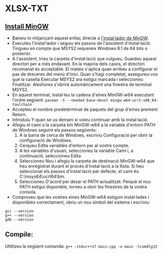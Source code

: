 # XLSX-TXT

## [Install MinGW](https://code.visualstudio.com/docs/languages/cpp#_example-install-mingwx64-on-windows)
-  Baixeu-lo mitjançant aquest enllaç directe a [l'instal·lador de MinGW](https://github.com/msys2/msys2-installer/releases/download/2023-05-26/msys2-x86_64-20230526.exe).
-  Executeu l'instal·lador i seguiu els passos de l'assistent d'instal·lació. Tingueu en compte que MSYS2 requereix Windows 8.1 de 64 bits o posterior.
-  A l'assistent, trieu la carpeta d'instal·lació que vulgueu. Guardeu aquest directori per a més endavant. En la majoria dels casos, el directori recomanat és acceptable. El mateix s'aplica quan arribeu a configurar el pas de dreceres del menú d'inici. Quan s'hagi completat, assegureu-vos que la casella Executar MSYS2 ara estigui marcada i seleccioneu Finalitzar. Aleshores s'obrirà automàticament una finestra de terminal MSYS2.
-  En aquest terminal, instal·leu la cadena d'eines MinGW-w64 executant l'ordre següent:
```pacman -S --needed base-devel mingw-w64-ucrt-x86_64-toolchain```
-  Accepteu el nombre predeterminat de paquets del grup d'eines prement Retorn.
-  Introduïu Y quan se us demani si voleu continuar amb la instal·lació.
-  Afegiu el camí a la carpeta bin MinGW-w64 a la variable d'entorn PATH de Windows seguint els passos següents:
   1. A la barra de cerca de Windows, escriviu Configuració per obrir la configuració de Windows.  
   2. Cerqueu Edita variables d'entorn per al vostre compte.  
   3. A les variables d'usuari, seleccioneu la variable Camí i, a continuació, seleccioneu Edita.  
   4. Seleccioneu Nou i afegiu la carpeta de destinació MinGW-w64 que heu enregistrat durant el procés d'instal·lació a la llista. Si heu seleccionat els passos d'instal·lació per defecte, el camí és: C:\msys64\ucrt64\bin.  
   5. Seleccioneu D'acord per desar el PATH actualitzat. Perquè el nou PATH estigui disponible, torneu a obrir les finestres de la vostra consola.  
- Comproveu que les vostres eines MinGW-w64 estiguin instal·lades i disponibles correctament, obriu un nou símbol del sistema i escriviu:
```
gcc --version
g++ --version
gdb --version
```
## Compile:
Utilitzeu la següent comanda: 
```g++ -std=c++17 main.cpp -o main -lcomdlg32```

